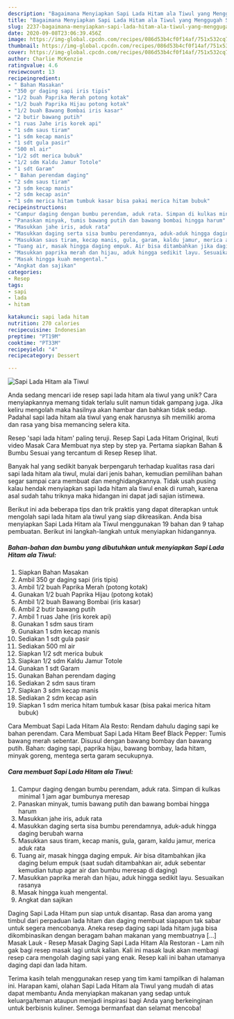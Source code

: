 ```yaml
---
description: "Bagaimana Menyiapkan Sapi Lada Hitam ala Tiwul yang Menggugah Selera"
title: "Bagaimana Menyiapkan Sapi Lada Hitam ala Tiwul yang Menggugah Selera"
slug: 2237-bagaimana-menyiapkan-sapi-lada-hitam-ala-tiwul-yang-menggugah-selera
date: 2020-09-08T23:06:39.456Z
image: https://img-global.cpcdn.com/recipes/086d53b4cf0f14af/751x532cq70/sapi-lada-hitam-ala-tiwul-foto-resep-utama.jpg
thumbnail: https://img-global.cpcdn.com/recipes/086d53b4cf0f14af/751x532cq70/sapi-lada-hitam-ala-tiwul-foto-resep-utama.jpg
cover: https://img-global.cpcdn.com/recipes/086d53b4cf0f14af/751x532cq70/sapi-lada-hitam-ala-tiwul-foto-resep-utama.jpg
author: Charlie McKenzie
ratingvalue: 4.6
reviewcount: 13
recipeingredient:
- " Bahan Masakan"
- "350 gr daging sapi iris tipis"
- "1/2 buah Paprika Merah potong kotak"
- "1/2 buah Paprika Hijau potong kotak"
- "1/2 buah Bawang Bombai iris kasar"
- "2 butir bawang putih"
- "1 ruas Jahe iris korek api"
- "1 sdm saus tiram"
- "1 sdm kecap manis"
- "1 sdt gula pasir"
- "500 ml air"
- "1/2 sdt merica bubuk"
- "1/2 sdm Kaldu Jamur Totole"
- "1 sdt Garam"
- " Bahan perendam daging"
- "2 sdm saus tiram"
- "3 sdm kecap manis"
- "2 sdm kecap asin"
- "1 sdm merica hitam tumbuk kasar bisa pakai merica hitam bubuk"
recipeinstructions:
- "Campur daging dengan bumbu perendam, aduk rata. Simpan di kulkas minimal 1 jam agar bumbunya meresap"
- "Panaskan minyak, tumis bawang putih dan bawang bombai hingga harum"
- "Masukkan jahe iris, aduk rata"
- "Masukkan daging serta sisa bumbu perendamnya, aduk-aduk hingga daging berubah warna"
- "Masukkan saus tiram, kecap manis, gula, garam, kaldu jamur, merica aduk rata"
- "Tuang air, masak hingga daging empuk. Air bisa ditambahkan jika daging belum empuk (saat sudah ditambahkan air, aduk sebentar kemudian tutup agar air dan bumbu meresap di daging)"
- "Masukkan paprika merah dan hijau, aduk hingga sedikit layu. Sesuaikan rasanya"
- "Masak hingga kuah mengental."
- "Angkat dan sajikan"
categories:
- Resep
tags:
- sapi
- lada
- hitam

katakunci: sapi lada hitam 
nutrition: 270 calories
recipecuisine: Indonesian
preptime: "PT19M"
cooktime: "PT33M"
recipeyield: "4"
recipecategory: Dessert

---
```



![Sapi Lada Hitam ala Tiwul](https://img-global.cpcdn.com/recipes/086d53b4cf0f14af/751x532cq70/sapi-lada-hitam-ala-tiwul-foto-resep-utama.jpg)

Anda sedang mencari ide resep sapi lada hitam ala tiwul yang unik? Cara menyiapkannya memang tidak terlalu sulit namun tidak gampang juga. Jika keliru mengolah maka hasilnya akan hambar dan bahkan tidak sedap. Padahal sapi lada hitam ala tiwul yang enak harusnya sih memiliki aroma dan rasa yang bisa memancing selera kita.

Resep &#39;sapi lada hitam&#39; paling teruji. Resep Sapi Lada Hitam Original, Ikuti video Masak Cara Membuat nya step by step ya. Pertama siapkan Bahan &amp; Bumbu Sesuai yang tercantum di Resep Resep lihat.

Banyak hal yang sedikit banyak berpengaruh terhadap kualitas rasa dari sapi lada hitam ala tiwul, mulai dari jenis bahan, kemudian pemilihan bahan segar sampai cara membuat dan menghidangkannya. Tidak usah pusing kalau hendak menyiapkan sapi lada hitam ala tiwul enak di rumah, karena asal sudah tahu triknya maka hidangan ini dapat jadi sajian istimewa.


Berikut ini ada beberapa tips dan trik praktis yang dapat diterapkan untuk mengolah sapi lada hitam ala tiwul yang siap dikreasikan. Anda bisa menyiapkan Sapi Lada Hitam ala Tiwul menggunakan 19 bahan dan 9 tahap pembuatan. Berikut ini langkah-langkah untuk menyiapkan hidangannya.

<!--inarticleads1-->

##### Bahan-bahan dan bumbu yang dibutuhkan untuk menyiapkan Sapi Lada Hitam ala Tiwul:

1. Siapkan  Bahan Masakan
1. Ambil 350 gr daging sapi (iris tipis)
1. Ambil 1/2 buah Paprika Merah (potong kotak)
1. Gunakan 1/2 buah Paprika Hijau (potong kotak)
1. Ambil 1/2 buah Bawang Bombai (iris kasar)
1. Ambil 2 butir bawang putih
1. Ambil 1 ruas Jahe (iris korek api)
1. Gunakan 1 sdm saus tiram
1. Gunakan 1 sdm kecap manis
1. Sediakan 1 sdt gula pasir
1. Sediakan 500 ml air
1. Siapkan 1/2 sdt merica bubuk
1. Siapkan 1/2 sdm Kaldu Jamur Totole
1. Gunakan 1 sdt Garam
1. Gunakan  Bahan perendam daging
1. Sediakan 2 sdm saus tiram
1. Siapkan 3 sdm kecap manis
1. Sediakan 2 sdm kecap asin
1. Siapkan 1 sdm merica hitam tumbuk kasar (bisa pakai merica hitam bubuk)


Cara Membuat Sapi Lada Hitam Ala Resto: Rendam dahulu daging sapi ke bahan perendam. Cara Membuat Sapi Lada Hitam Beef Black Pepper: Tumis bawang merah sebentar. Disusul dengan bawang bombay dan bawang putih. Bahan: daging sapi, paprika hijau, bawang bombay, lada hitam, minyak goreng, mentega serta garam secukupnya. 

<!--inarticleads2-->

##### Cara membuat Sapi Lada Hitam ala Tiwul:

1. Campur daging dengan bumbu perendam, aduk rata. Simpan di kulkas minimal 1 jam agar bumbunya meresap
1. Panaskan minyak, tumis bawang putih dan bawang bombai hingga harum
1. Masukkan jahe iris, aduk rata
1. Masukkan daging serta sisa bumbu perendamnya, aduk-aduk hingga daging berubah warna
1. Masukkan saus tiram, kecap manis, gula, garam, kaldu jamur, merica aduk rata
1. Tuang air, masak hingga daging empuk. Air bisa ditambahkan jika daging belum empuk (saat sudah ditambahkan air, aduk sebentar kemudian tutup agar air dan bumbu meresap di daging)
1. Masukkan paprika merah dan hijau, aduk hingga sedikit layu. Sesuaikan rasanya
1. Masak hingga kuah mengental.
1. Angkat dan sajikan


Daging Sapi Lada Hitam pun siap untuk disantap. Rasa dan aroma yang timbul dari perpaduan lada hitam dan daging membuat siapapun tak sabar untuk segera mencobanya. Aneka resep daging sapi lada hitam juga bisa dikombinasikan dengan beragam bahan makanan yang membuatnya […] Masak Lauk - Resep Masak Daging Sapi Lada Hitam Ala Restoran - Lam nih gak bagi resep masak lagi untuk kalian. Kali ini masak lauk akan membagi resep cara mengolah daging sapi yang enak. Resep kali ini bahan utamanya daging dapi dan lada hitam. 

Terima kasih telah menggunakan resep yang tim kami tampilkan di halaman ini. Harapan kami, olahan Sapi Lada Hitam ala Tiwul yang mudah di atas dapat membantu Anda menyiapkan makanan yang sedap untuk keluarga/teman ataupun menjadi inspirasi bagi Anda yang berkeinginan untuk berbisnis kuliner. Semoga bermanfaat dan selamat mencoba!
